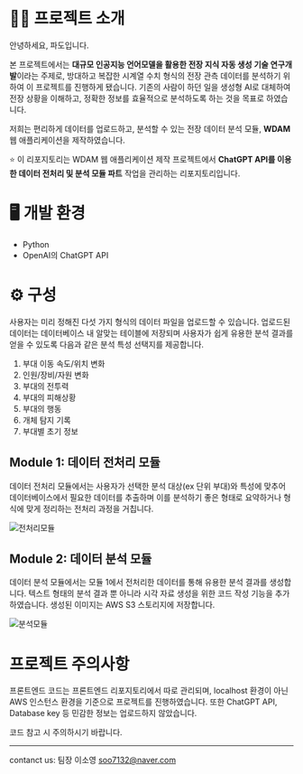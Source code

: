 # 🧑‍🏫 프로젝트 소개
안녕하세요, 파도입니다.

본 프로젝트에서는 **대규모 인공지능 언어모델을 활용한 전장 지식 자동 생성 기술 연구개발**이라는 주제로, 
방대하고 복잡한 시계열 수치 형식의 전장 관측 데이터를 분석하기 위하여 이 프로젝트를 진행하게 됐습니다. 
기존의 사람이 하던 일을 생성형 AI로 대체하여 전장 상황을 이해하고, 정확한 정보를 효율적으로 분석하도록 하는 것을 목표로 하였습니다.

저희는 편리하게 데이터를 업로드하고, 분석할 수 있는 전장 데이터 분석 모듈, **WDAM** 웹 애플리케이션을 제작하였습니다.

⭐ 이 리포지토리는 WDAM 웹 애플리케이션 제작 프로젝트에서 **ChatGPT API를 이용한 데이터 전처리 및 분석 모듈 파트** 작업을 관리하는 리포지토리입니다.

# 🖥️ 개발 환경
- Python
- OpenAI의 ChatGPT API


# ⚙️ 구성
사용자는 미리 정해진 다섯 가지 형식의 데이터 파일을 업로드할 수 있습니다.
업로드된 데이터는 데이터베이스 내 알맞는 테이블에 저장되며
사용자가 쉽게 유용한 분석 결과를 얻을 수 있도록 다음과 같은 분석 특성 선택지를 제공합니다.

1. 부대 이동 속도/위치 변화
2. 인원/장비/자원 변화
3. 부대의 전투력
4. 부대의 피해상황
5. 부대의 행동
6. 개체 탐지 기록
7. 부대별 초기 정보
   
## Module 1: 데이터 전처리 모듈
데이터 전처리 모듈에서는 사용자가 선택한 분석 대상(ex 단위 부대)와 특성에 맞추어
데이터베이스에서 필요한 데이터를 추출하며
이를 분석하기 좋은 형태로 요약하거나 형식에 맞게 정리하는 전처리 과정을 거칩니다.

![전처리모듈](https://github.com/user-attachments/assets/35bb7339-b4a5-4343-a769-6e924a4197ed)

## Module 2: 데이터 분석 모듈
데이터 분석 모듈에서는 모듈 1에서 전처리한 데이터를 통해
유용한 분석 결과를 생성합니다.
텍스트 형태의 분석 결과 뿐 아니라 시각 자료 생성을 위한 코드 작성 기능을 추가하였습니다.
생성된 이미지는 AWS S3 스토리지에 저장합니다.

![분석모듈](https://github.com/user-attachments/assets/fd316f28-361e-4376-a89c-0404a39a7ebf)


# 프로젝트 주의사항
프론트엔드 코드는 프론트엔드 리포지토리에서 따로 관리되며, localhost 환경이 아닌 AWS 인스턴스 환경을 기준으로 프로젝트를 진행하였습니다.
또한 ChatGPT API, Database key 등 민감한 정보는 업로드하지 않았습니다.

코드 참고 시 주의하시기 바랍니다.

---
contanct us: 팀장 이소영 soo7132@naver.com
